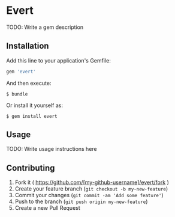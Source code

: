 # Evert

TODO: Write a gem description

## Installation

Add this line to your application's Gemfile:

```ruby
gem 'evert'
```

And then execute:

    $ bundle

Or install it yourself as:

    $ gem install evert

## Usage

TODO: Write usage instructions here

## Contributing

1. Fork it ( https://github.com/[my-github-username]/evert/fork )
2. Create your feature branch (`git checkout -b my-new-feature`)
3. Commit your changes (`git commit -am 'Add some feature'`)
4. Push to the branch (`git push origin my-new-feature`)
5. Create a new Pull Request
